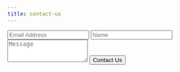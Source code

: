 ```yaml
---
title: contact-us
---
```


<form id="contactForm" role="form">
    <input class="form-control" id="email" name="email" placeholder="Email Address" type="text" aria-label="Email Adress" />
    <input class="form-control" id="name" name="name" placeholder="Name" type="email" aria-label="Name" />
    <textarea class="form-control" id="message" name="message" placeholder="Message" rows="3" aria-label="Message"></textarea>
    <button class="btn btn-primary" id="contactButton" type="submit">Contact Us</button>
</form>
